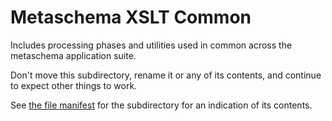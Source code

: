 # Metaschema XSLT Common

Includes processing phases and utilities used in common across the metaschema application suite.

Don't move this subdirectory, rename it or any of its contents, and continue to expect other things to work.

See [the file manifest](manifest.md) for the subdirectory for an indication of its contents.
